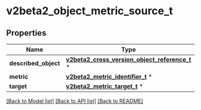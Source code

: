 # v2beta2_object_metric_source_t

## Properties
Name | Type | Description | Notes
------------ | ------------- | ------------- | -------------
**described_object** | [**v2beta2_cross_version_object_reference_t**](v2beta2_cross_version_object_reference.md) \* |  | 
**metric** | [**v2beta2_metric_identifier_t**](v2beta2_metric_identifier.md) \* |  | 
**target** | [**v2beta2_metric_target_t**](v2beta2_metric_target.md) \* |  | 

[[Back to Model list]](../README.md#documentation-for-models) [[Back to API list]](../README.md#documentation-for-api-endpoints) [[Back to README]](../README.md)


